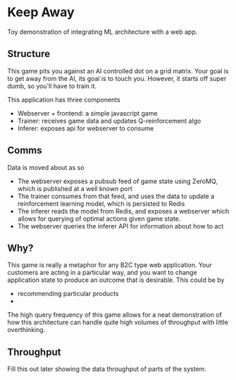 # Keep Away
Toy demonstration of integrating ML architecture with a web app.

## Structure

This game pits you against an AI controlled dot on a grid matrix. Your goal is to get away from the AI, its goal is to touch you. However, it starts off super dumb, so you'll have to train it.

This application has three components

- Webserver + frontend: a simple javascript game
- Trainer: receives game data and updates Q-reinforcement algo
- Inferer: exposes api for webserver to consume

## Comms

Data is moved about as so

- The webserver exposes a pubsub feed of game state using ZeroMQ, which is published at a well known port
- The trainer consumes from that feed, and uses the data to update a reinforcement learning model, which is persisted to Redis
- The inferer reads the model from Redis, and exposes a webserver which allows for querying of optimal actions given game state.
- The webserver queries the inferer API for information about how to act

## Why?

This game is really a metaphor for any B2C type web application. Your customers are acting in a particular way, and you want to change application state to produce an outcome that is desirable. This could be by

- recommending particular products
-

The high query frequency of this game allows for a neat demonstration of how this architecture can handle quite high volumes of throughput with little overthinking.

## Throughput

Fill this out later showing the data throughput of parts of the system.
